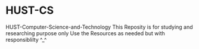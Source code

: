 # HUST-CS
HUST-Computer-Science-and-Technology
This Reposity is for studying and researching purpose only
Use the Resources as needed but with responsiblilty ^_^
